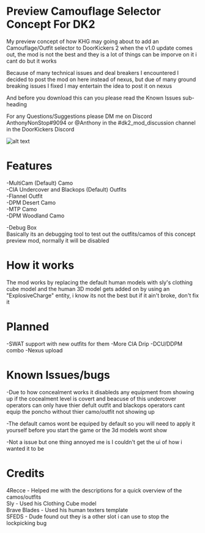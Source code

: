 # Preview Camouflage Selector Concept For DK2

My preview concept of how KHG may going about to add an Camouflage/Outfit selector to DoorKickers 2 when the v1.0 update comes out, the mod is not the best and they is a lot of things can be imporve on it i cant do but it works 

Because of many technical issues and deal breakers I encountered I decided to post the mod on here instead of nexus, but due of many ground breaking issues I fixed I may entertain the idea to post it on nexus

And before you download this can you please read the Known Issues sub-heading

For any Questions/Suggestions please DM me on Discord AnthonyNonStop#9094 or @Anthony in the #dk2_mod_discussion channel in the DoorKickers Discord

![alt text](https://github.com/AnthonyNonStop/Camouflage-Selector-Concept/blob/master/.GitHub%20Read%20Me%20Photos%20Files/read_me_pic.png)
# Features

-MultiCam (Default) Camo <br />
-CIA Undercover and Blackops (Default) Outfits<br />
-Flannel Outfit <br />
-DPM Desert Camo<br />
-MTP Camo<br />
-DPM Woodland Camo<br />

-Debug Box <br />
  Basically its an debugging tool to test out the outfits/camos of this concept preview mod, normally it will be disabled

# How it works
The mod works by replacing the default human models with sly's clothing cube model and the human 3D model gets added on by using an "ExplosiveCharge" entity, i know its not the best but if it ain't broke, don't fix it

# Planned
-SWAT support with new outfits for them 
-More CIA Drip
-DCU/DDPM combo
-Nexus upload

# Known Issues/bugs

-Due to how concealment works it disableds any equipment from showing up if the cocealment level is covert and beacuse of this undercover operators can only have thier defult outfit and blackops operators cant equip the poncho without thier camo/outfit not showing up

-The default camos wont be equiped by default so you will need to apply it yourself before you start the game or the 3d models wont show

-Not a issue but one thing annoyed me is I couldn't get the ui of how i wanted it to be

# Credits

4Recce - Helped me with the descriptions for a quick overview of the camos/outfits <br />
Sly - Used his Clothing Cube model <br />
Brave Blades - Used his human texters template <br />
SFEDS - Dude found out they is a other slot i can use to stop the lockpicking bug<br />

